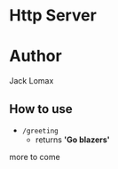 # Http Server

# Author
Jack Lomax

## How to use
* `/greeting`
    * returns **'Go blazers'**

more to come

